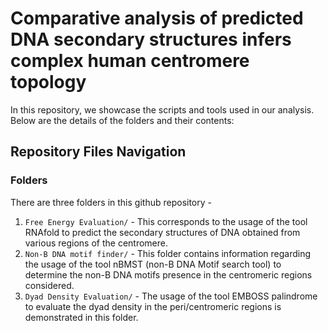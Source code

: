 # Comparative analysis of predicted DNA secondary structures infers complex human centromere topology

In this repository, we showcase the scripts and tools used in our analysis. Below are the details of the folders and their contents:

## Repository Files Navigation

### Folders
There are three folders in this github repository - 
1. `Free Energy Evaluation/` - This corresponds to the usage of the tool RNAfold to predict the secondary structures of DNA obtained from various regions of the centromere.
2. `Non-B DNA motif finder/` - This folder contains information regarding the usage of the tool nBMST (non-B DNA Motif search tool) to determine the non-B DNA motifs presence in the centromeric regions considered.
3. `Dyad Density Evaluation/` - The usage of the tool EMBOSS palindrome to evaluate the dyad density in the peri/centromeric regions is demonstrated in this folder.
